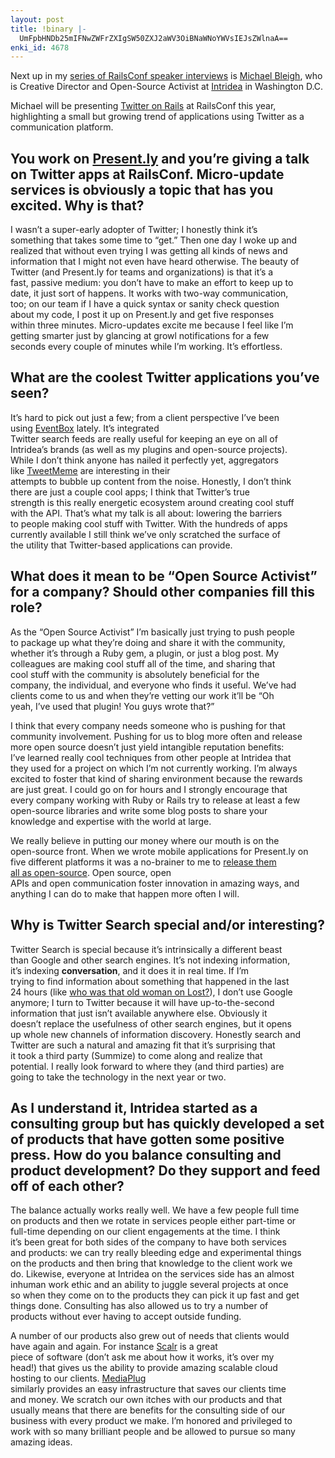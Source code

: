 ```yaml
---
layout: post
title: !binary |-
  UmFpbHNDb25mIFNwZWFrZXIgSW50ZXJ2aWV3OiBNaWNoYWVsIEJsZWlnaA==
enki_id: 4678
---
```


Next up in my [series of RailsConf speaker
interviews](http://chadfowler.com/railsconf-speaker-interviews) is
[Michael Bleigh](http://mbleigh.com/), who is Creative Director and
Open-Source Activist at [Intridea](http://intridea.com) in Washington
D.C.

Michael will be presenting [Twitter on
Rails](http://en.oreilly.com/rails2009/public/schedule/detail/8517) at
RailsConf this year, highlighting a small but growing trend of
applications using Twitter as a communication platform.

You work on [Present.ly](https://www.presentlyapp.com) and you’re giving a talk on Twitter apps at RailsConf. Micro-update services is obviously a topic that has you excited. Why is that?
-------------------------------------------------------------------------------------------------------------------------------------------------------------------------------------------

I wasn’t a super-early adopter of Twitter; I honestly think it’s  
something that takes some time to “get.” Then one day I woke up and  
realized that without even trying I was getting all kinds of news and  
information that I might not even have heard otherwise. The beauty of  
Twitter (and Present.ly for teams and organizations) is that it’s a  
fast, passive medium: you don’t have to make an effort to keep up to  
date, it just sort of happens. It works with two-way communication,  
too; on our team if I have a quick syntax or sanity check question  
about my code, I post it up on Present.ly and get five responses  
within three minutes. Micro-updates excite me because I feel like I’m  
getting smarter just by glancing at growl notifications for a few  
seconds every couple of minutes while I’m working. It’s effortless.

What are the coolest Twitter applications you’ve seen?
------------------------------------------------------

It’s hard to pick out just a few; from a client perspective I’ve been  
using [EventBox](http://thecosmicmachine.com/) lately. It’s integrated  
Twitter search feeds are really useful for keeping an eye on all of  
Intridea’s brands (as well as my plugins and open-source projects).  
While I don’t think anyone has nailed it perfectly yet, aggregators  
like [TweetMeme](http://tweetmeme.com/) are interesting in their  
attempts to bubble up content from the noise. Honestly, I don’t think  
there are just a couple cool apps; I think that Twitter’s true  
strength is this really energetic ecosystem around creating cool stuff  
with the API. That’s what my talk is all about: lowering the barriers  
to people making cool stuff with Twitter. With the hundreds of apps  
currently available I still think we’ve only scratched the surface of  
the utility that Twitter-based applications can provide.

What does it mean to be “Open Source Activist” for a company? Should other companies fill this role?
----------------------------------------------------------------------------------------------------

As the “Open Source Activist” I’m basically just trying to push people  
to package up what they’re doing and share it with the community,  
whether it’s through a Ruby gem, a plugin, or just a blog post. My  
colleagues are making cool stuff all of the time, and sharing that  
cool stuff with the community is absolutely beneficial for the  
company, the individual, and everyone who finds it useful. We’ve had  
clients come to us and when they’re vetting our work it’ll be “Oh  
yeah, I’ve used that plugin! You guys wrote that?”

I think that every company needs someone who is pushing for that  
community involvement. Pushing for us to blog more often and release  
more open source doesn’t just yield intangible reputation benefits:  
I’ve learned really cool techniques from other people at Intridea that  
they used for a project on which I’m not currently working. I’m always  
excited to foster that kind of sharing environment because the rewards  
are just great. I could go on for hours and I strongly encourage that  
every company working with Ruby or Rails try to release at least a few  
open-source libraries and write some blog posts to share your  
knowledge and expertise with the world at large.

We really believe in putting our money where our mouth is on the  
open-source front. When we wrote mobile applications for Present.ly on  
five different platforms it was a no-brainer to me to [release them  
all as open-source](http://github.com/presently). Open source, open  
APIs and open communication foster innovation in amazing ways, and  
anything I can do to make that happen more often I will.

Why is Twitter Search special and/or interesting?
-------------------------------------------------

Twitter Search is special because it’s intrinsically a different beast  
than Google and other search engines. It’s not indexing information,  
it’s indexing **conversation**, and it does it in real time. If I’m  
trying to find information about something that happened in the last  
24 hours (like [who was that old woman on
Lost?](http://intridea.com/2009/1/22/twitter-search-plus-find-replies-inline-with-twitter-search)),
I don’t use Google  
anymore; I turn to Twitter because it will have up-to-the-second  
information that just isn’t available anywhere else. Obviously it  
doesn’t replace the usefulness of other search engines, but it opens  
up whole new channels of information discovery. Honestly search and  
Twitter are such a natural and amazing fit that it’s surprising that  
it took a third party (Summize) to come along and realize that  
potential. I really look forward to where they (and third parties) are  
going to take the technology in the next year or two.

As I understand it, Intridea started as a consulting group but has quickly developed a set of products that have gotten some positive press. How do you balance consulting and product development? Do they support and feed off of each other?
-----------------------------------------------------------------------------------------------------------------------------------------------------------------------------------------------------------------------------------------------

The balance actually works really well. We have a few people full time  
on products and then we rotate in services people either part-time or  
full-time depending on our client engagements at the time. I think  
it’s been great for both sides of the company to have both services  
and products: we can try really bleeding edge and experimental things  
on the products and then bring that knowledge to the client work we  
do. Likewise, everyone at Intridea on the services side has an almost  
inhuman work ethic and an ability to juggle several projects at once  
so when they come on to the products they can pick it up fast and get  
things done. Consulting has also allowed us to try a number of  
products without ever having to accept outside funding.

A number of our products also grew out of needs that clients would  
have again and again. For instance [Scalr](http://scalr.net) is a
great  
piece of software (don’t ask me about how it works, it’s over my  
head!) that gives us the ability to provide amazing scalable cloud  
hosting to our clients. [MediaPlug](http://www.gomediaplug.com/)  
similarly provides an easy infrastructure that saves our clients time  
and money. We scratch our own itches with our products and that  
usually means that there are benefits for the consulting side of our  
business with every product we make. I’m honored and privileged to  
work with so many brilliant people and be allowed to pursue so many  
amazing ideas.

